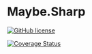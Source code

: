 # Maybe.Sharp

[![GitHub license](https://img.shields.io/github/license/mashape/apistatus.svg)](https://github.com/Yortw/Maybe.Sharp/blob/master/LICENSE) 

[![Coverage Status](https://coveralls.io/repos/github/Yortw/Maybe.Sharp/badge.svg?branch=master)](https://coveralls.io/github/Yortw/Maybe.Sharp?branch=master)
